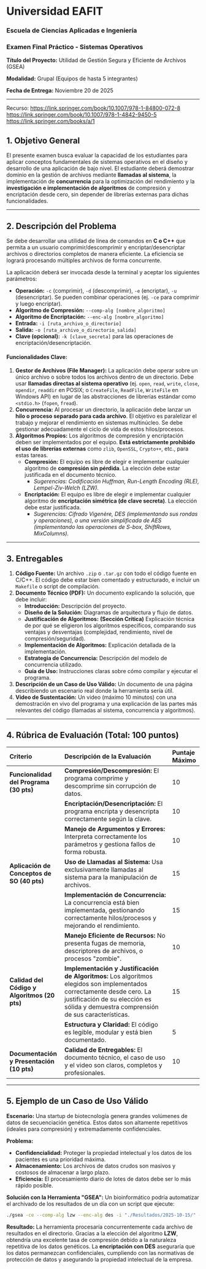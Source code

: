 # **Universidad EAFIT**

### **Escuela de Ciencias Aplicadas e Ingeniería**  

### **Examen Final Práctico - Sistemas Operativos**  

**Título del Proyecto:** Utilidad de Gestión Segura y Eficiente de Archivos (GSEA)  

**Modalidad:** Grupal (Equipos de hasta 5 integrantes)   

**Fecha de Entrega:** Noviembre 20 de 2025

-----

Recurso: https://link.springer.com/book/10.1007/978-1-84800-072-8   
https://link.springer.com/book/10.1007/978-1-4842-9450-5   
https://link.springer.com/books/a/1   


## **1. Objetivo General**

El presente examen busca evaluar la capacidad de los estudiantes para aplicar conceptos fundamentales de sistemas operativos en el diseño y desarrollo de una aplicación de bajo nivel. El estudiante deberá demostrar dominio en la gestión de archivos mediante **llamadas al sistema**, la implementación de **concurrencia** para la optimización del rendimiento y la **investigación e implementación de algoritmos** de compresión y encriptación desde cero, sin depender de librerías externas para dichas funcionalidades.

-----

## **2. Descripción del Problema**

Se debe desarrollar una utilidad de línea de comandos en **C o C++** que permita a un usuario comprimir/descomprimir y encriptar/desencriptar archivos o directorios completos de manera eficiente. La eficiencia se logrará procesando múltiples archivos de forma concurrente.

La aplicación deberá ser invocada desde la terminal y aceptar los siguientes parámetros:

  * **Operación:** `-c` (comprimir), `-d` (descomprimir), `-e` (encriptar), `-u` (desencriptar). Se pueden combinar operaciones (ej. `-ce` para comprimir y luego encriptar).
  * **Algoritmo de Compresión:** `--comp-alg [nombre_algoritmo]`
  * **Algoritmo de Encriptación:** `--enc-alg [nombre_algoritmo]`
  * **Entrada:** `-i [ruta_archivo_o_directorio]`
  * **Salida:** `-o [ruta_archivo_o_directorio_salida]`
  * **Clave (opcional):** `-k [clave_secreta]` para las operaciones de encriptación/desencriptación.

#### **Funcionalidades Clave:**

1.  **Gestor de Archivos (File Manager):** La aplicación debe operar sobre un único archivo o sobre todos los archivos dentro de un directorio. Debe usar **llamadas directas al sistema operativo** (ej. `open`, `read`, `write`, `close`, `opendir`, `readdir` en POSIX; o `CreateFile`, `ReadFile`, `WriteFile` en Windows API) en lugar de las abstracciones de librerías estándar como `<stdio.h>` (`fopen`, `fread`).
2.  **Concurrencia:** Al procesar un directorio, la aplicación debe lanzar un **hilo o proceso separado para cada archivo**. El objetivo es paralelizar el trabajo y mejorar el rendimiento en sistemas multinúcleo. Se debe gestionar adecuadamente el ciclo de vida de estos hilos/procesos.
3.  **Algoritmos Propios:** Los algoritmos de compresión y encriptación deben ser implementados por el equipo. **Está estrictamente prohibido el uso de librerías externas** como `zlib`, `OpenSSL`, `Crypto++`, etc., para estas tareas.
      * **Compresión:** El equipo es libre de elegir e implementar cualquier algoritmo de **compresión sin pérdida**. La elección debe estar justificada en el documento técnico.
          * *Sugerencias: Codificación Huffman, Run-Length Encoding (RLE), Lempel-Ziv-Welch (LZW).*
      * **Encriptación:** El equipo es libre de elegir e implementar cualquier algoritmo de **encriptación simétrica (de clave secreta)**. La elección debe estar justificada.
          * *Sugerencias: Cifrado Vigenère, DES (implementando sus rondas y operaciones), o una versión simplificada de AES (implementando las operaciones de S-box, ShiftRows, MixColumns).*

-----

## **3. Entregables**

1.  **Código Fuente:** Un archivo `.zip` o `.tar.gz` con todo el código fuente en C/C++. El código debe estar bien comentado y estructurado, e incluir un `Makefile` o script de compilación.
2.  **Documento Técnico (PDF):** Un documento explicando la solución, que debe incluir:
      * **Introducción:** Descripción del proyecto.
      * **Diseño de la Solución:** Diagramas de arquitectura y flujo de datos.
      * **Justificación de Algoritmos:** **(Sección Crítica)** Explicación técnica de por qué se eligieron los algoritmos específicos, comparando sus ventajas y desventajas (complejidad, rendimiento, nivel de compresión/seguridad).
      * **Implementación de Algoritmos:** Explicación detallada de la implementación.
      * **Estrategia de Concurrencia:** Descripción del modelo de concurrencia utilizado.
      * **Guía de Uso:** Instrucciones claras sobre cómo compilar y ejecutar el programa.
3.  **Descripción de un Caso de Uso Válido:** Un documento de una página describiendo un escenario real donde la herramienta sería útil.
4.  **Video de Sustentación:** Un video (máximo 10 minutos) con una demostración en vivo del programa y una explicación de las partes más relevantes del código (llamadas al sistema, concurrencia y algoritmos).

-----

## **4. Rúbrica de Evaluación (Total: 100 puntos)**

| Criterio | Descripción de la Evaluación | Puntaje Máximo |
| :--- | :--- | :--- |
| **Funcionalidad del Programa (30 pts)** | **Compresión/Descompresión:** El programa comprime y descomprime sin corrupción de datos. | 10 |
| | **Encriptación/Desencriptación:** El programa encripta y desencripta correctamente según la clave. | 10 |
| | **Manejo de Argumentos y Errores:** Interpreta correctamente los parámetros y gestiona fallos de forma robusta. | 10 |
| **Aplicación de Conceptos de SO (40 pts)** | **Uso de Llamadas al Sistema:** Usa exclusivamente llamadas al sistema para la manipulación de archivos. | 15 |
| | **Implementación de Concurrencia:** La concurrencia está bien implementada, gestionando correctamente hilos/procesos y mejorando el rendimiento. | 15 |
| | **Manejo Eficiente de Recursos:** No presenta fugas de memoria, descriptores de archivos, o procesos "zombie". | 10 |
| **Calidad del Código y Algoritmos (20 pts)** | **Implementación y Justificación de Algoritmos:** Los algoritmos elegidos son implementados correctamente desde cero. La justificación de su elección es sólida y demuestra comprensión de sus características. | 15 |
| | **Estructura y Claridad:** El código es legible, modular y está bien documentado. | 5 |
| **Documentación y Presentación (10 pts)** | **Calidad de Entregables:** El documento técnico, el caso de uso y el video son claros, completos y profesionales. | 10 |

-----

## **5. Ejemplo de un Caso de Uso Válido**

**Escenario:** Una startup de biotecnología genera grandes volúmenes de datos de secuenciación genética. Estos datos son altamente repetitivos (ideales para compresión) y extremadamente confidenciales.

**Problema:**

  * **Confidencialidad:** Proteger la propiedad intelectual y los datos de los pacientes es una prioridad máxima.
  * **Almacenamiento:** Los archivos de datos crudos son masivos y costosos de almacenar a largo plazo.
  * **Eficiencia:** El procesamiento diario de lotes de datos debe ser lo más rápido posible.

**Solución con la Herramienta "GSEA":**
Un bioinformático podría automatizar el archivado de los resultados de un día con un script que ejecute:

```bash
./gsea -ce --comp-alg lzw --enc-alg des -i "./Resultados/2025-10-15/" -o "./Archivados/2025-10-15.bak" -k "G3n0m3S3cur1ty!"
```

**Resultado:**
La herramienta procesaría concurrentemente cada archivo de resultados en el directorio. Gracias a la elección del algoritmo **LZW**, obtendría una excelente tasa de compresión debido a la naturaleza repetitiva de los datos genéticos. La **encriptación con DES** aseguraría que los datos permanezcan confidenciales, cumpliendo con las normativas de protección de datos y asegurando la propiedad intelectual de la empresa.
